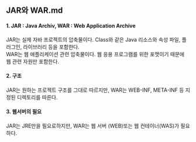 ## JAR와 WAR.md

#### 1. JAR : Java Archiv, WAR : Web Application Archive

JAR는 실제 자바 프로젝트의 압축물이다. Class와 같은 Java 리소스와 속성 파일, 플러그인, 라이브러리 등을 포함한다.   
WAR는 웹 애플리케이션 관련 압축물이다. 웹 응용 프로그램를 위한 포맷이기 때문에 웹 관련 자원만 포함한다.   

#### 2. 구조

JAR는 원하는 프로젝트 구조를 그대로 따르지만, WAR는 WEB-INF, META-INF 등 지정된 디렉토리를 따른다.

#### 3. 웹서버의 필요

JAR는 JRE만을 필요로하지만, WAR는 웹 서버 (WEB)또는 웹 컨테이너(WAS)가 필요하다.
